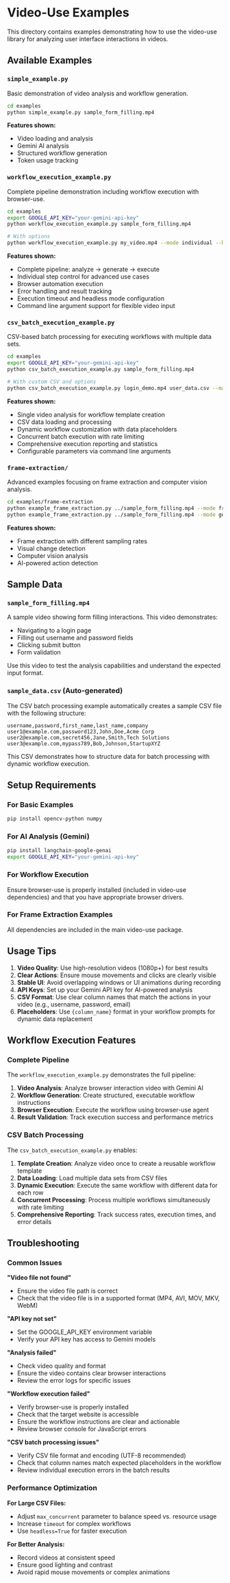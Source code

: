 # Video-Use Examples

This directory contains examples demonstrating how to use the video-use library for analyzing user interface interactions in videos.

## Available Examples

### `simple_example.py`
Basic demonstration of video analysis and workflow generation.

```bash
cd examples
python simple_example.py sample_form_filling.mp4
```

**Features shown:**
- Video loading and analysis
- Gemini AI analysis
- Structured workflow generation
- Token usage tracking

### `workflow_execution_example.py`
Complete pipeline demonstration including workflow execution with browser-use.

```bash
cd examples
export GOOGLE_API_KEY="your-gemini-api-key"
python workflow_execution_example.py sample_form_filling.mp4

# With options
python workflow_execution_example.py my_video.mp4 --mode individual --headless
```

**Features shown:**
- Complete pipeline: analyze → generate → execute
- Individual step control for advanced use cases
- Browser automation execution
- Error handling and result tracking
- Execution timeout and headless mode configuration
- Command line argument support for flexible video input

### `csv_batch_execution_example.py`
CSV-based batch processing for executing workflows with multiple data sets.

```bash
cd examples
export GOOGLE_API_KEY="your-gemini-api-key"
python csv_batch_execution_example.py sample_form_filling.mp4

# With custom CSV and options
python csv_batch_execution_example.py login_demo.mp4 user_data.csv --max-concurrent 3 --timeout 45
```

**Features shown:**
- Single video analysis for workflow template creation
- CSV data loading and processing
- Dynamic workflow customization with data placeholders
- Concurrent batch execution with rate limiting
- Comprehensive execution reporting and statistics
- Configurable parameters via command line arguments

### `frame-extraction/`
Advanced examples focusing on frame extraction and computer vision analysis.

```bash
cd examples/frame-extraction
python example_frame_extraction.py ../sample_form_filling.mp4 --mode frames
python example_frame_extraction.py ../sample_form_filling.mp4 --mode gemini
```

**Features shown:**
- Frame extraction with different sampling rates
- Visual change detection
- Computer vision analysis
- AI-powered action detection

## Sample Data

### `sample_form_filling.mp4`
A sample video showing form filling interactions. This video demonstrates:
- Navigating to a login page
- Filling out username and password fields
- Clicking submit button
- Form validation

Use this video to test the analysis capabilities and understand the expected input format.

### `sample_data.csv` (Auto-generated)
The CSV batch processing example automatically creates a sample CSV file with the following structure:
```csv
username,password,first_name,last_name,company
user1@example.com,password123,John,Doe,Acme Corp
user2@example.com,secret456,Jane,Smith,Tech Solutions
user3@example.com,mypass789,Bob,Johnson,StartupXYZ
```

This CSV demonstrates how to structure data for batch processing with dynamic workflow execution.

## Setup Requirements

### For Basic Examples
```bash
pip install opencv-python numpy
```

### For AI Analysis (Gemini)
```bash
pip install langchain-google-genai
export GOOGLE_API_KEY="your-gemini-api-key"
```

### For Workflow Execution
Ensure browser-use is properly installed (included in video-use dependencies) and that you have appropriate browser drivers.

### For Frame Extraction Examples
All dependencies are included in the main video-use package.

## Usage Tips

1. **Video Quality**: Use high-resolution videos (1080p+) for best results
2. **Clear Actions**: Ensure mouse movements and clicks are clearly visible
3. **Stable UI**: Avoid overlapping windows or UI animations during recording
4. **API Keys**: Set up your Gemini API key for AI-powered analysis
5. **CSV Format**: Use clear column names that match the actions in your video (e.g., username, password, email)
6. **Placeholders**: Use `{column_name}` format in your workflow prompts for dynamic data replacement

## Workflow Execution Features

### Complete Pipeline
The `workflow_execution_example.py` demonstrates the full pipeline:
1. **Video Analysis**: Analyze browser interaction video with Gemini AI
2. **Workflow Generation**: Create structured, executable workflow instructions
3. **Browser Execution**: Execute the workflow using browser-use agent
4. **Result Validation**: Track execution success and performance metrics

### CSV Batch Processing
The `csv_batch_execution_example.py` enables:
1. **Template Creation**: Analyze video once to create a reusable workflow template
2. **Data Loading**: Load multiple data sets from CSV files
3. **Dynamic Execution**: Execute the same workflow with different data for each row
4. **Concurrent Processing**: Process multiple workflows simultaneously with rate limiting
5. **Comprehensive Reporting**: Track success rates, execution times, and error details

## Troubleshooting

### Common Issues

**"Video file not found"**
- Ensure the video file path is correct
- Check that the video file is in a supported format (MP4, AVI, MOV, MKV, WebM)

**"API key not set"**
- Set the GOOGLE_API_KEY environment variable
- Verify your API key has access to Gemini models

**"Analysis failed"**
- Check video quality and format
- Ensure the video contains clear browser interactions
- Review the error logs for specific issues

**"Workflow execution failed"**
- Verify browser-use is properly installed
- Check that the target website is accessible
- Ensure the workflow instructions are clear and actionable
- Review browser console for JavaScript errors

**"CSV batch processing issues"**
- Verify CSV file format and encoding (UTF-8 recommended)
- Check that column names match expected placeholders in the workflow
- Review individual execution errors in the batch results

### Performance Optimization

**For Large CSV Files:**
- Adjust `max_concurrent` parameter to balance speed vs. resource usage
- Increase `timeout` for complex workflows
- Use `headless=True` for faster execution

**For Better Analysis:**
- Record videos at consistent speed
- Ensure good lighting and contrast
- Avoid rapid mouse movements or complex animations 